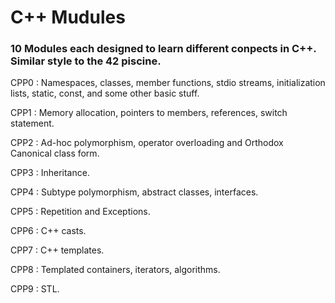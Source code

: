 
# C++ Mudules

### 10 Modules each designed to learn different conpects in C++. Similar style to the 42 piscine.

CPP0 :
Namespaces, classes, member functions, stdio streams,
initialization lists, static, const, and some other basic
stuff.

CPP1 :
Memory allocation, pointers to members,
references, switch statement.

CPP2 :
Ad-hoc polymorphism, operator overloading
and Orthodox Canonical class form.

CPP3 :
Inheritance.

CPP4 :
Subtype polymorphism, abstract classes, interfaces.

CPP5 :
Repetition and Exceptions.

CPP6 :
C++ casts.

CPP7 :
C++ templates.

CPP8 :
Templated containers, iterators, algorithms.

CPP9 :
STL.
